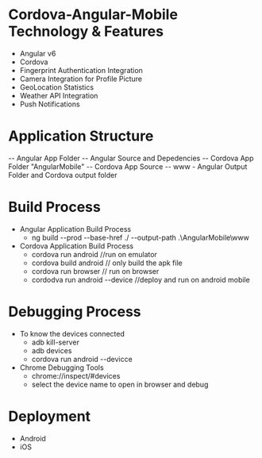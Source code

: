 # Cordova-Angular-Mobile Technology & Features
  - Angular v6
  - Cordova
  - Fingerprint Authentication Integration
  - Camera Integration for Profile Picture
  - GeoLocation Statistics
  - Weather API Integration
  - Push Notifications

# Application  Structure
  -- Angular App Folder
    -- Angular Source and Depedencies
    -- Cordova App Folder "AngularMobile"
      -- Cordova App Source
      -- www - Angular Output Folder and Cordova output folder

# Build Process
  - Angular Application Build Process
    - ng build --prod --base-href ./ --output-path .\AngularMobile\www
  - Cordova Application Build Process 
    - cordova run android //run on emulator
    - cordova build android // only build the apk file
    - cordova run browser // run on browser
    - cordodva run android --device //deploy and run on android mobile

# Debugging Process
  - To know the devices connected
    - adb kill-server
    - adb devices
    - cordova run android --devicce
  - Chrome Debugging Tools
    - chrome://inspect/#devices
    - select the device name to open in browser and debug
  
# Deployment
  - Android
  - iOS
